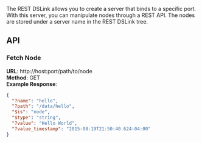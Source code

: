 The REST DSLink allows you to create a server that binds to a specific port. With this server, you can manipulate nodes through a REST API. The nodes are stored under a server name in the REST DSLink tree.

## API

### Fetch Node

**URL**: http://host:port/path/to/node<br/>
**Method**: GET<br/>
**Example Response**:

```json
{
  "?name": "hello",
  "?path": "/data/hello",
  "$is": "node",
  "$type": "string",
  "?value": "Hello World",
  "?value_timestamp": "2015-08-19T21:50:40.624-04:00"
}
```
